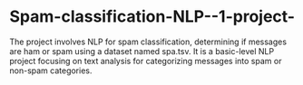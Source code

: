 # Spam-classification-NLP--1-project-
The project involves NLP for spam classification, determining if messages are ham or spam using a dataset named spa.tsv. It is a basic-level NLP project focusing on text analysis for categorizing messages into spam or non-spam categories.
